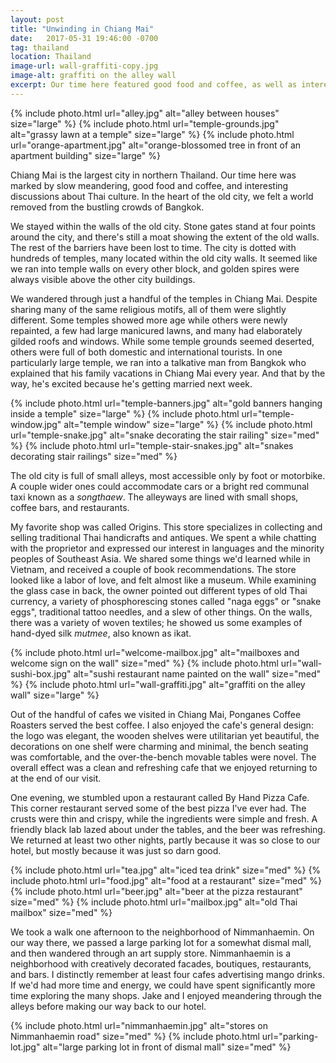 ```yaml
---
layout: post
title: "Unwinding in Chiang Mai"
date:   2017-05-31 19:46:00 -0700
tag: thailand
location: Thailand
image-url: wall-graffiti-copy.jpg
image-alt: graffiti on the alley wall
excerpt: Our time here featured good food and coffee, as well as interesting discussions about Thai culture.
---
```

<div class='img-gallery'>
{% include photo.html url="alley.jpg" alt="alley between houses" size="large" %}
{% include photo.html url="temple-grounds.jpg" alt="grassy lawn at a temple" size="large" %}
{% include photo.html url="orange-apartment.jpg" alt="orange-blossomed tree in front of an apartment building" size="large" %}
</div>

Chiang Mai is the largest city in northern Thailand. Our time here was marked by slow meandering, good food and coffee, and interesting discussions about Thai culture. In the heart of the old city, we felt a world removed from the bustling crowds of Bangkok.

We stayed within the walls of the old city. Stone gates stand at four points around the city, and there's still a moat showing the extent of the old walls. The rest of the barriers have been lost to time. The city is dotted with hundreds of temples, many located within the old city walls. It seemed like we ran into temple walls on every other block, and golden spires were always visible above the other city buildings.

We wandered through just a handful of the temples in Chiang Mai. Despite sharing many of the same religious motifs, all of them were slightly different. Some temples showed more age while others were newly repainted, a few had large manicured lawns, and many had elaborately gilded roofs and windows. While some temple grounds seemed deserted, others were full of both domestic and international tourists. In one particularly large temple, we ran into a talkative man from Bangkok who explained that his family vacations in Chiang Mai every year. And that by the way, he's excited because he's getting married next week.

<div class='img-gallery'>
{% include photo.html url="temple-banners.jpg" alt="gold banners hanging inside a temple" size="large" %}
{% include photo.html url="temple-window.jpg" alt="temple window" size="large" %}
{% include photo.html url="temple-snake.jpg" alt="snake decorating the stair railing" size="med" %}
{% include photo.html url="temple-stair-snakes.jpg" alt="snakes decorating stair railings" size="med" %}
</div>

The old city is full of small alleys, most accessible only by foot or motorbike. A couple wider ones could accommodate cars or a bright red communal taxi known as a _songthaew_. The alleyways are lined with small shops, coffee bars, and restaurants.

My favorite shop was called Origins. This store specializes in collecting and selling traditional Thai handicrafts and antiques. We spent a while chatting with the proprietor and expressed our interest in languages and the minority peoples of Southeast Asia. We shared some things we'd learned while in Vietnam, and received a couple of book recommendations. The store looked like a labor of love, and felt almost like a museum. While examining the glass case in back, the owner pointed out different types of old Thai currency, a variety of phosphorescing stones called "naga eggs" or "snake eggs", traditional tattoo needles, and a slew of other things. On the walls, there was a variety of woven textiles; he showed us some examples of hand-dyed silk _mutmee_, also known as ikat.

<div class='img-gallery'>
{% include photo.html url="welcome-mailbox.jpg" alt="mailboxes and welcome sign on the wall" size="med" %}
{% include photo.html url="wall-sushi-box.jpg" alt="sushi restaurant name painted on the wall" size="med" %}
{% include photo.html url="wall-graffiti.jpg" alt="graffiti on the alley wall" size="large" %}
</div>

Out of the handful of cafes we visited in Chiang Mai, Ponganes Coffee Roasters served the best coffee. I also enjoyed the cafe's general design: the logo was elegant, the wooden shelves were utilitarian yet beautiful, the decorations on one shelf were charming and minimal, the bench seating was comfortable, and the over-the-bench movable tables were novel. The overall effect was a clean and refreshing cafe that we enjoyed returning to at the end of our visit.

One evening, we stumbled upon a restaurant called By Hand Pizza Cafe. This corner restaurant served some of the best pizza I've ever had. The crusts were thin and crispy, while the ingredients were simple and fresh. A friendly black lab lazed about under the tables, and the beer was refreshing. We returned at least two other nights, partly because it was so close to our hotel, but mostly because it was just so darn good.

<div class='img-gallery'>
{% include photo.html url="tea.jpg" alt="iced tea drink" size="med" %}
{% include photo.html url="food.jpg" alt="food at a restaurant" size="med" %}
{% include photo.html url="beer.jpg" alt="beer at the pizza restaurant" size="med" %}
{% include photo.html url="mailbox.jpg" alt="old Thai mailbox" size="med" %}
</div>

We took a walk one afternoon to the neighborhood of Nimmanhaemin. On our way there, we passed a large parking lot for a somewhat dismal mall, and then wandered through an art supply store. Nimmanhaemin is a neighborhood with creatively decorated facades, boutiques, restaurants, and bars. I distinctly remember at least four cafes advertising mango drinks. If we'd had more time and energy, we could have spent significantly more time exploring the many shops. Jake and I enjoyed meandering through the alleys before making our way back to our hotel.

<div class='img-gallery'>
{% include photo.html url="nimmanhaemin.jpg" alt="stores on Nimmanhaemin road" size="med" %}
{% include photo.html url="parking-lot.jpg" alt="large parking lot in front of dismal mall" size="med" %}
</div>
